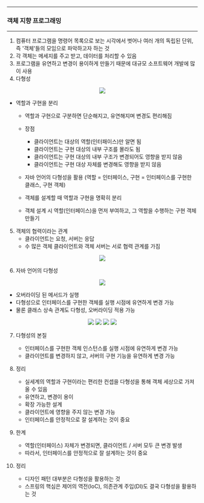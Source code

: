 -----
### 객체 지향 프로그래밍
-----
1. 컴퓨터 프로그램을 명령어 목록으로 보는 시각에서 벗어나 여러 개의 독립된 단위, 즉 '객체'들의 모임으로 파악하고자 하는 것
2. 각 객체는 메세지를 주고 받고, 데이터를 처리할 수 있음
3. 프로그램을 유연하고 변경이 용이하게 만들기 때문에 대규모 소프트웨어 개발에 많이 사용
4. 다형성
<div align="center">
<img src="https://github.com/user-attachments/assets/09f78c68-46cf-4f95-be47-afeb019eed15">
</div>

   - 역할과 구현을 분리
     + 역할과 구현으로 구분하면 단순해지고, 유연해지며 변경도 편리해짐
     + 장점
       * 클라이언트는 대상의 역할(인터패이스)만 알면 됨
       * 클라이언트는 구현 대상의 내부 구조를 몰라도 됨
       * 클라이언트는 구현 대상의 내부 구조가 변경되어도 영향을 받지 않음
       * 클라이언트는 구현 대상 자체를 변경해도 영향을 받지 않음

     + 자바 언어의 다형성을 활용 (역할 = 인터페이스, 구현 = 인터페이스를 구현한 클래스, 구현 객체)
     + 객체를 설계할 때 역할과 구현을 명확히 분리
     + 객체 설계 시 역할(인터페이스)을 먼저 부여하고, 그 역할을 수행하는 구현 객체 만들기

5. 객체의 협력이라는 관계
   - 클라이언트는 요청, 서버는 응답
   - 수 많은 객체 클라이언트와 객체 서버는 서로 협력 관계를 가짐

<div align="center">
<img src="https://github.com/user-attachments/assets/e23cf942-3755-435e-b46c-c19c27d2ac6a">
</div>

6. 자바 언어의 다형성
<div align="center">
<img src="https://github.com/user-attachments/assets/444e5a9b-61b5-4efb-8840-eadbdf2429a4">
</div>

   - 오버라이딩 된 메서드가 실행
   - 다형성으로 인터페이스를 구현한 객체를 실행 시점에 유연하게 변경 가능
   - 물론 클래스 상속 관계도 다형성, 오버라이딩 적용 가능

<div align="center">
<img src="https://github.com/user-attachments/assets/e35d262e-c846-4e59-a642-11bcad714ac3">
<img src="https://github.com/user-attachments/assets/1c0efa1b-4453-4efe-ad4f-10e2b888cf08">
<img src="https://github.com/user-attachments/assets/d76afd0a-aa48-441d-b529-3a63c8eef004">
<img src="https://github.com/user-attachments/assets/b3af6da9-abc9-49d4-b302-96cb8f6eb934">
</div>

7. 다형성의 본질
   - 인터페이스를 구현한 객체 인스턴스를 실행 시점에 유연하게 변경 가능
   - 클라이언트를 변경하지 않고, 서버의 구현 기능을 유연하게 변경 가능

8. 정리
   - 실세계의 역할과 구현이라는 편리한 컨셉을 다형성을 통해 객체 세상으로 가져올 수 있음
   - 유연하고, 변경이 용이
   - 확장 가능한 설계
   - 클라이언트에 영향을 주지 않는 변경 가능
   - 인터페이스를 안정적으로 잘 설계하는 것이 중요

9. 한계
    - 역할(인터페이스) 자체가 변경되면, 클라이언트 / 서버 모두 큰 변경 발생
    - 따라서, 인터페이스를 안정적으로 잘 설계하는 것이 중요

10. 정리
    - 디자인 패턴 대부분은 다형성을 활용하는 것
    - 스프링의 핵심은 제어의 역전(IoC), 의존관계 주입(DI)도 결국 다형성을 활용하는 것
